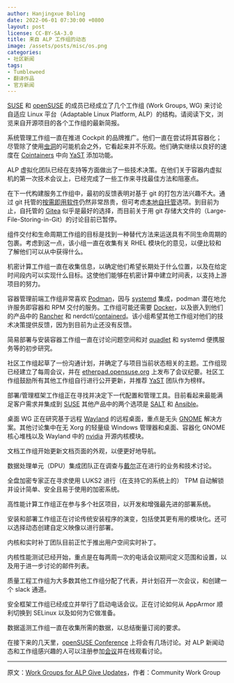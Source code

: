 ```yaml
---
author: Hanjingxue Boling
date: 2022-06-01 07:30:00 +0800
layout: post
license: CC-BY-SA-3.0
title: 来自 ALP 工作组的动态
image: /assets/posts/misc/os.png
categories:
- 社区新闻
tags:
- Tumbleweed
- 翻译作品
- 官方新闻
---
```


[SUSE](https://www.suse.com/) 和 [openSUSE](https://get.opensuse.org/) 的成员已经成立了几个工作组 (Work Groups, WG) 来讨论自适应 Linux 平台（Adaptable Linux Platform, ALP）的结构。请阅读下文，浏览来自开源项目的各个工作组的最新简报。

系统管理工作组一直在推进 Cockpit 的品牌推广。他们一直在尝试将其容器化；尽管除了使用[虫洞](https://en.wikipedia.org/wiki/Wormhole_switching)的可能机会之外，它看起来并不乐观。他们确实继续以良好的速度在 [Cointainers](https://www.docker.com/resources/what-container/#:~:text=Containers%20are%20an%20abstraction%20at%20the%20app%20layer,each%20running%20as%20isolated%20processes%20in%20user%20space.) 中向 [YaST](https://yast.opensuse.org/) 添加功能。

ALP 虚拟化团队已经在支持等方面做出了一些技术决策。在他们关于容器内虚拟机的第一次技术会议上，已经完成了一些工作来寻找最佳方法和阻塞点。

在下一代构建服务工作组中，最初的反馈表明对基于 git 的打包方法兴趣不大。通过 git 托管的[按需即用软件](https://en.wikipedia.org/wiki/Software_as_a_service)仍然非常昂贵，但可考虑[本地自托管](https://en.wikipedia.org/wiki/On-premises_software)选项。到目前为止，自托管的 [Gitea](https://gitea.io/) 似乎是最好的选择，而目前关于用 git 存储大文件的（Large-File-Storing-in-Git）的讨论目前已暂停。

组件交付和生命周期工作组的目标是找到一种替代方法来运送具有不同生命周期的包裹。考虑到这一点，该小组一直在收集有关 RHEL 模块化的意见，以便比较和了解他们可以从中获得什么。

机密计算工作组一直在收集信息，以确定他们希望长期处于什么位置，以及在给定时间段内可以实现什么目标。这使他们能够在机密计算中建立时间表，以支持上游项目的努力。

容器管理前端工作组非常喜欢 [Podman](https://podman.io/)，因与 [systemd](https://github.com/systemd/systemd) 集成，podman 潜在地允许服务即容器和 RPM 交付的服务。工作组可能还需要 [Docker](https://www.docker.com/)，以及嵌入到他们的产品中的 [Rancher](https://rancher.com/) 和 nerdctl/[containerd](https://containerd.io/)。该小组希望其他工作组对他们的技术决策提供反馈，因为到目前为止还没有反馈。

简易部署与安装容器工作组一直在讨论问题空间和对 [quadlet](https://github.com/containers/quadlet) 和 systemd 便携服务等的初步研究。

社区工作组起草了一份沟通计划，并确定了与项目当前状态相关的主题。工作组现已经建立了每周会议，并在 [etherpad.opensuse.org](https://etherpad.opensuse.org/p/weeklymeeting) 上发布了会议纪要。社区工作组鼓励所有其他工作组自行进行公开更新，并推荐 [YaST](https://yast.opensuse.org/blog/2021-06-01/sprint-124) 团队作为榜样。

部署/管理框架工作组正在寻找并决定下一代配置和管理工具。目前看起来最能满足客户需求并集成到 [SUSE](https://www.suse.com/) 其他产品中的两个选项是 [SALT](https://saltproject.io/) 和 [Ansible](https://www.ansible.com/)。

桌面 WG 正在研究基于远程 [Wayland](https://wayland.freedesktop.org/) 的远程桌面，重点是无头 [GNOME](https://www.gnome.org/) 解决方案。其他讨论集中在无 Xorg 的轻量级 Windows 管理器和桌面、容器化 GNOME 核心堆栈以及 Wayland 中的 [nvidia](https://www.nvidia.com/) 开源内核模块。

文档工作组开始更新文档页面的外观，以便更好地导航。

数据处理单元（DPU）集成团队正在调查与[戴尔](https://www.dell.com/)正在进行的业务和技术讨论。

全盘加密专家正在寻求使用 LUKS2 进行（在支持它的系统上的） TPM 自动解锁并设计简单、安全且易于使用的加密系统。

高性能计算工作组正在参与多个社区项目，以开发和增强最先进的部署系统。

安装和部署工作组正在讨论传统安装程序的演变，包括使其更有用的模块化。还可以选择动态创建自定义映像以进行部署。

内核和实时补丁团队目前正忙于推出用户空间实时补丁。

内核性能测试已经开始，重点是在每两周一次的电话会议期间定义范围和设置，以及用于进一步讨论的邮件列表。

质量工程工作组为大多数其他工作组分配了代表，并计划召开一次会议，和创建一个 slack 通道。

安全框架工作组已经成立并举行了启动电话会议。正在讨论如何从 AppArmor 顺利切换到 SELinux 以及如何为它做准备。

数据遥测工作组一直在收集所需的数据，以总结衡量订阅的要求。

在接下来的几天里，[openSUSE Conference](https://events.opensuse.org/) 上将会有几场讨论。对 ALP 新闻动态和工作组感兴趣的人可以注册参加[会议](https://events.opensuse.org/)并在线观看讨论。

------

原文：[Work Groups for ALP Give Updates](https://news.opensuse.org/2022/06/01/wg-for-alp-give-updates/)，作者：Community Work Group